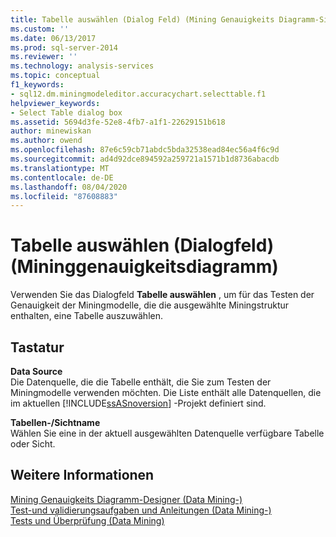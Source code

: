 ```yaml
---
title: Tabelle auswählen (Dialog Feld) (Mining Genauigkeits Diagramm-Sicht) | Microsoft-Dokumentation
ms.custom: ''
ms.date: 06/13/2017
ms.prod: sql-server-2014
ms.reviewer: ''
ms.technology: analysis-services
ms.topic: conceptual
f1_keywords:
- sql12.dm.miningmodeleditor.accuracychart.selecttable.f1
helpviewer_keywords:
- Select Table dialog box
ms.assetid: 5694d3fe-52e8-4fb7-a1f1-22629151b618
author: minewiskan
ms.author: owend
ms.openlocfilehash: 87e6c59cb71abdc5bda32538ead84ec56a4f6c9d
ms.sourcegitcommit: ad4d92dce894592a259721a1571b1d8736abacdb
ms.translationtype: MT
ms.contentlocale: de-DE
ms.lasthandoff: 08/04/2020
ms.locfileid: "87608883"
---
```

# <a name="select-table-dialog-box-mining-accuracy-chart-view"></a>Tabelle auswählen (Dialogfeld) (Mininggenauigkeitsdiagramm)
  Verwenden Sie das Dialogfeld **Tabelle auswählen** , um für das Testen der Genauigkeit der Miningmodelle, die die ausgewählte Miningstruktur enthalten, eine Tabelle auszuwählen.  
  
## <a name="options"></a>Tastatur  
 **Data Source**  
 Die Datenquelle, die die Tabelle enthält, die Sie zum Testen der Miningmodelle verwenden möchten. Die Liste enthält alle Datenquellen, die im aktuellen [!INCLUDE[ssASnoversion](../includes/ssasnoversion-md.md)] -Projekt definiert sind.  
  
 **Tabellen-/Sichtname**  
 Wählen Sie eine in der aktuell ausgewählten Datenquelle verfügbare Tabelle oder Sicht.  
  
## <a name="see-also"></a>Weitere Informationen  
 [Mining Genauigkeits Diagramm-Designer &#40;Data Mining-&#41;](mining-accuracy-chart-designer-data-mining.md)   
 [Test-und validierungsaufgaben und Anleitungen &#40;Data Mining-&#41;](data-mining/testing-and-validation-tasks-and-how-tos-data-mining.md)   
 [Tests und Überprüfung &#40;Data Mining&#41;](data-mining/testing-and-validation-data-mining.md)  
  
  
